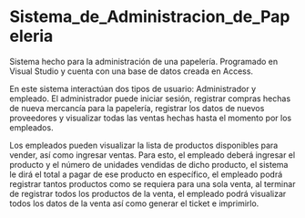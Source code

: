 # Sistema_de_Administracion_de_Papeleria

Sistema hecho para la administración de una papelería. Programado en Visual Studio y cuenta con una base de datos creada en Access. 

En este sistema interactúan dos tipos de usuario: Administrador y empleado. El administrador puede iniciar sesión, registrar compras hechas de nueva mercancía para la papelería, registrar los datos de nuevos proveedores y visualizar todas las ventas hechas hasta el momento por los empleados.

Los empleados pueden visualizar la lista de productos disponibles para vender, así como ingresar ventas. Para esto, el empleado deberá ingresar el producto y el número de unidades vendidas de dicho producto, el sistema le dirá el total a pagar de ese producto en específico, el empleado podrá registrar tantos productos como se requiera para una sola venta, al terminar de registrar todos los productos de la venta, el empleado podrá visualizar todos los datos de la venta así como generar el ticket e imprimirlo. 
